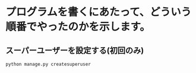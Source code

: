 # プログラムを書くにあたって、どういう順番でやったのかを示します。
## スーパーユーザーを設定する(初回のみ)
```bash
python manage.py createsuperuser
```